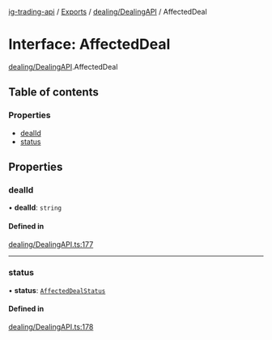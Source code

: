 [ig-trading-api](../README.md) / [Exports](../modules.md) / [dealing/DealingAPI](../modules/dealing_DealingAPI.md) / AffectedDeal

# Interface: AffectedDeal

[dealing/DealingAPI](../modules/dealing_DealingAPI.md).AffectedDeal

## Table of contents

### Properties

- [dealId](dealing_DealingAPI.AffectedDeal.md#dealid)
- [status](dealing_DealingAPI.AffectedDeal.md#status)

## Properties

### dealId

• **dealId**: `string`

#### Defined in

[dealing/DealingAPI.ts:177](https://github.com/bennycode/ig-trading-api/blob/f7fd8d0/src/dealing/DealingAPI.ts#L177)

---

### status

• **status**: [`AffectedDealStatus`](../enums/dealing_DealingAPI.AffectedDealStatus.md)

#### Defined in

[dealing/DealingAPI.ts:178](https://github.com/bennycode/ig-trading-api/blob/f7fd8d0/src/dealing/DealingAPI.ts#L178)
